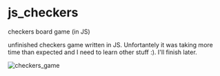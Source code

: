 # js_checkers
checkers board game (in JS)

unfinished checkers game written in JS. Unfortantely it was taking more time than expected and I need to learn other stuff :). I'll finish later.


![checkers_game](https://user-images.githubusercontent.com/73267302/164877411-26814c90-80cd-4b58-ad7e-5d4a63adddca.png)

